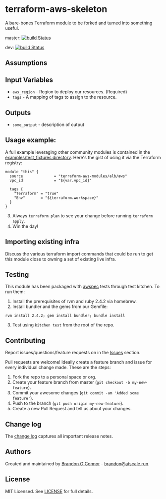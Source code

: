 # terraform-aws-skeleton
A bare-bones Terraform module to be forked and turned into something useful.

master: [![build Status](https://travis-ci.org/brandoconnor/terraform-aws-skeleton.svg?branch=master)](https://travis-ci.org/brandoconnor/terraform-aws-skeleton)

dev: [![build Status](https://travis-ci.org/brandoconnor/terraform-aws-skeleton.svg?branch=dev)](https://travis-ci.org/brandoconnor/terraform-aws-skeleton)

## Assumptions

## Input Variables
* `aws_region` - Region to deploy our resources. (Required)
* `tags` - A mapping of tags to assign to the resource.

## Outputs
* `some_output` - description of output

## Usage example:
A full example leveraging other community modules is contained in the [examples/test_fixtures directory](examples/test_fixtures). Here's the gist of using it via the Terraform registry:
```
module "this" {
  source              = "terraform-aws-modules/alb/aws"
  vpc_id              = "${var.vpc_id}"

  tags {
    "Terraform" = "true"
    "Env"       = "${terraform.workspace}"
  }
}
```
3. Always `terraform plan` to see your change before running `terraform apply`.
4. Win the day!

## Importing existing infra
Discuss the various terraform import commands that could be run to get this module close to owning a set of existing live infra.

## Testing
This module has been packaged with [awspec]('https://github.com/k1LoW/awspec') tests through test kitchen. To run them:
1. Install the prerequisites of rvm and ruby 2.4.2 via homebrew.
2. Install bundler and the gems from our Gemfile:
```
rvm install 2.4.2; gem install bundler; bundle install
```
3. Test using `kitchen test` from the root of the repo.

## Contributing
Report issues/questions/feature requests on in the [Issues](https://github.com/run-at-scale/terraform-aws-skeleton/issues) section.

Pull requests are welcome! Ideally create a feature branch and issue for every
individual change made. These are the steps:

1. Fork the repo to a personal space or org.
2. Create your feature branch from master (`git checkout -b my-new-feature`).
4. Commit your awesome changes (`git commit -am 'Added some feature'`).
5. Push to the branch (`git push origin my-new-feature`).
6. Create a new Pull Request and tell us about your changes.

## Change log
The [change log](CHANGELOG.md) captures all important release notes.

## Authors
Created and maintained by [Brandon O'Connor](https://github.com/brandoconnor) - brandon@atscale.run.

## License
MIT Licensed. See [LICENSE](LICENSE) for full details.
